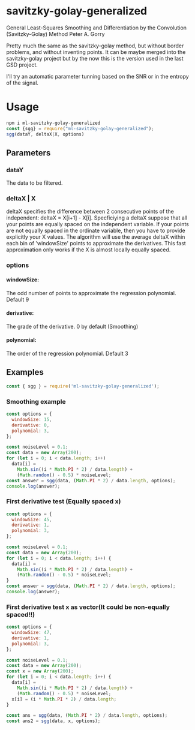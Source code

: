 # savitzky-golay-generalized

General Least-Squares Smoothing and Differentiation by the Convolution (Savitzky-Golay) Method Peter A. Gorry

Pretty much the same as the savitzky-golay method, but without border problems, and without inventing points.
It can be maybe merged into the savitzky-golay project but by the now this is the version used in the last GSD project.

I'll try an automatic parameter tunning based on the SNR or in the entropy of the signal.

# Usage

```js
npm i ml-savitzky-golay-generalized
const {sgg} = require("ml-savitzky-golay-generalized");
sgg(dataY, deltaX|X, options)
```

## Parameters

### dataY

The data to be filtered.

### deltaX | X

deltaX specifies the difference between 2 consecutive points of the independent: deltaX = X[i+1] - X[i]. Specficiying a deltaX suppose that all your points are equally spaced on the independent variable.
If your points are not equally spaced in the ordinate variable, then you have to provide explicitly your X values. The algorithm will use the average deltaX within each bin of 'windowSize' points to approximate the derivatives. This fast approximation only works if the X is almost locally equally spaced.

### options

#### windowSize:

The odd number of points to approximate the regression polynomial. Default 9

#### derivative:

The grade of the derivative. 0 by default (Smoothing)

#### polynomial:

The order of the regression polynomial. Default 3

## Examples

```js
const { sgg } = require('ml-savitzky-golay-generalized');
```

### Smoothing example

```js
const options = {
  windowSize: 15,
  derivative: 0,
  polynomial: 3,
};

const noiseLevel = 0.1;
const data = new Array(200);
for (let i = 0; i < data.length; i++)
  data[i] =
    Math.sin((i * Math.PI * 2) / data.length) +
    (Math.random() - 0.5) * noiseLevel;
const answer = sgg(data, (Math.PI * 2) / data.length, options);
console.log(answer);
```

### First derivative test (Equally spaced x)

```js
const options = {
  windowSize: 45,
  derivative: 1,
  polynomial: 3,
};

const noiseLevel = 0.1;
const data = new Array(200);
for (let i = 0; i < data.length; i++) {
  data[i] =
    Math.sin((i * Math.PI * 2) / data.length) +
    (Math.random() - 0.5) * noiseLevel;
}
const answer = sgg(data, (Math.PI * 2) / data.length, options);
console.log(answer);
```

### First derivative test x as vector(It could be non-equally spaced!!)

```js
const options = {
  windowSize: 47,
  derivative: 1,
  polynomial: 3,
};

const noiseLevel = 0.1;
const data = new Array(200);
const x = new Array(200);
for (let i = 0; i < data.length; i++) {
  data[i] =
    Math.sin((i * Math.PI * 2) / data.length) +
    (Math.random() - 0.5) * noiseLevel;
  x[i] = (i * Math.PI * 2) / data.length;
}

const ans = sgg(data, (Math.PI * 2) / data.length, options);
const ans2 = sgg(data, x, options);
```
